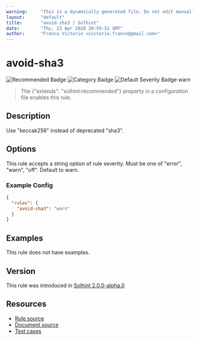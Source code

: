 ```yaml
---
warning:     "This is a dynamically generated file. Do not edit manually."
layout:      "default"
title:       "avoid-sha3 | Solhint"
date:        "Thu, 23 Apr 2020 20:59:51 GMT"
author:      "Franco Victorio <victorio.franco@gmail.com>"
---
```


# avoid-sha3
![Recommended Badge](https://img.shields.io/badge/-Recommended-brightgreen)
![Category Badge](https://img.shields.io/badge/-Security%20Rules-informational)
![Default Severity Badge warn](https://img.shields.io/badge/Default%20Severity-warn-yellow)
> The {"extends": "solhint:recommended"} property in a configuration file enables this rule.


## Description
Use "keccak256" instead of deprecated "sha3".

## Options
This rule accepts a string option of rule severity. Must be one of "error", "warn", "off". Default to warn.

### Example Config
```json
{
  "rules": {
    "avoid-sha3": "warn"
  }
}
```


## Examples
This rule does not have examples.

## Version
This rule was introduced in [Solhint 2.0.0-alpha.0](https://github.com/protofire/solhint/tree/v2.0.0-alpha.0)

## Resources
- [Rule source](https://github.com/protofire/solhint/tree/master/lib/rules/security/avoid-sha3.js)
- [Document source](https://github.com/protofire/solhint/tree/master/docs/rules/security/avoid-sha3.md)
- [Test cases](https://github.com/protofire/solhint/tree/master/test/rules/security/avoid-sha3.js)
